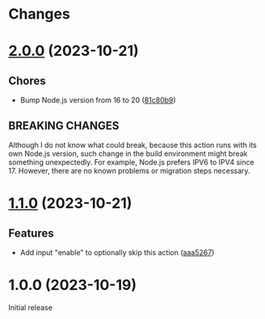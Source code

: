 # Changes

# [2.0.0](https://github.com/prantlf/discard-shelf-action/compare/v1.1.0...v2.0.0) (2023-10-21)

## Chores

* Bump Node.js version from 16 to 20 ([81c80b9](https://github.com/prantlf/discard-shelf-action/commit/81c80b974d6815e36c0e83d34c438338b43628e0))

## BREAKING CHANGES

Although I do not know what could break, because this action runs with its own Node.js version, such change in the build environment might break something unexpectedly. For example, Node.js prefers IPV6 to IPV4 since 17. However, there are no known problems or migration steps necessary.

# [1.1.0](https://github.com/prantlf/discard-shelf-action/compare/v1.0.0...v1.1.0) (2023-10-21)

## Features

* Add input "enable" to optionally skip this action ([aaa5267](https://github.com/prantlf/discard-shelf-action/commit/aaa5267be94d7cfec282604deb44a8dbf3be1388))

# 1.0.0 (2023-10-19)

Initial release
